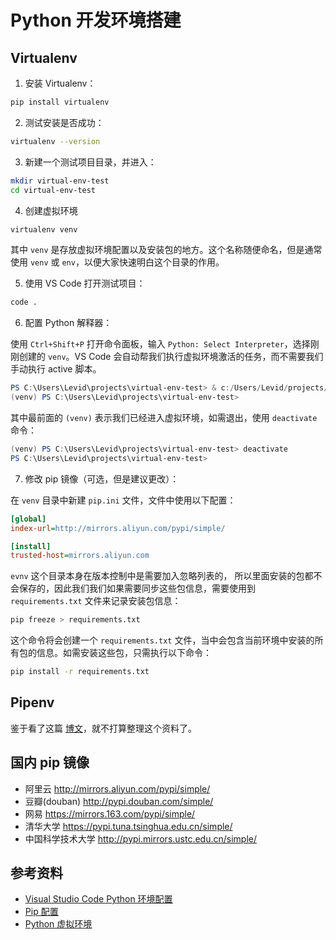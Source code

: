 # Python 开发环境搭建

## Virtualenv

1. 安装 Virtualenv：

```bash
pip install virtualenv
```

2. 测试安装是否成功：

```bash
virtualenv --version
```

3. 新建一个测试项目目录，并进入：

```bash
mkdir virtual-env-test
cd virtual-env-test
```

4. 创建虚拟环境

```bash
virtualenv venv
```

其中 `venv` 是存放虚拟环境配置以及安装包的地方。这个名称随便命名，但是通常使用 `venv` 或 `env`，以便大家快速明白这个目录的作用。

5. 使用 VS Code 打开测试项目：

```bash
code .
```

6. 配置 Python 解释器：

使用 `Ctrl+Shift+P` 打开命令面板，输入 `Python: Select Interpreter`，选择刚刚创建的 `venv`。VS Code 会自动帮我们执行虚拟环境激活的任务，而不需要我们手动执行 active 脚本。

```powershell
PS C:\Users\Levid\projects\virtual-env-test> & c:/Users/Levid/projects/virtual-env-test/venv/Scripts/Activate.ps1
(venv) PS C:\Users\Levid\projects\virtual-env-test> 
```

其中最前面的 `(venv)` 表示我们已经进入虚拟环境，如需退出，使用 `deactivate` 命令：

```powershell
(venv) PS C:\Users\Levid\projects\virtual-env-test> deactivate
PS C:\Users\Levid\projects\virtual-env-test> 
```

7. 修改 pip 镜像（可选，但是建议更改）：

在 `venv` 目录中新建 `pip.ini` 文件，文件中使用以下配置：

```ini
[global]
index-url=http://mirrors.aliyun.com/pypi/simple/

[install]
trusted-host=mirrors.aliyun.com
```

`evnv` 这个目录本身在版本控制中是需要加入忽略列表的， 所以里面安装的包都不会保存的，因此我们我们如果需要同步这些包信息，需要使用到 `requirements.txt` 文件来记录安装包信息：

```bash
pip freeze > requirements.txt
```

这个命令将会创建一个 `requirements.txt` 文件，当中会包含当前环境中安装的所有包的信息。如需安装这些包，只需执行以下命令：

```bash
pip install -r requirements.txt
```

## Pipenv

鉴于看了这篇 [博文](https://zhuanlan.zhihu.com/p/80478490)，就不打算整理这个资料了。

## 国内 pip 镜像

- 阿里云 http://mirrors.aliyun.com/pypi/simple/
- 豆瓣(douban) http://pypi.douban.com/simple/
- 网易 https://mirrors.163.com/pypi/simple/
- 清华大学 https://pypi.tuna.tsinghua.edu.cn/simple/
- 中国科学技术大学 http://pypi.mirrors.ustc.edu.cn/simple/

## 参考资料

- [Visual Studio Code Python 环境配置](https://code.visualstudio.com/docs/python/environments)
- [Pip 配置](https://pip.pypa.io/en/stable/user_guide/#configuration)
- [Python 虚拟环境](https://docs.python-guide.org/dev/virtualenvs/)